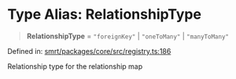 # Type Alias: RelationshipType

> **RelationshipType** = `"foreignKey"` \| `"oneToMany"` \| `"manyToMany"`

Defined in: [smrt/packages/core/src/registry.ts:186](https://github.com/happyvertical/smrt/blob/71a16025d52b026725fd522a392015e67e1d6489/packages/core/src/registry.ts#L186)

Relationship type for the relationship map
